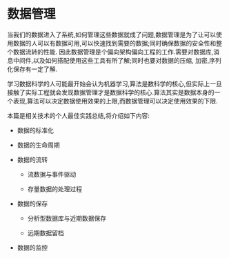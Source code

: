 # 数据管理

当我们的数据进入了系统,如何管理这些数据就成了问题,数据管理是为了让可以使用数据的人可以有数据可用,可以快速找到需要的数据;同时确保数据的安全性和整个数据流转的性能.
因此数据管理是个偏向架构偏向工程的工作.需要对数据库,消息中间件,以及如何搭配使用这些工具有所了解;同时也要对数据的压缩, 加密,序列化保存有一定了解.

学习数据科学的人可能最开始会认为机器学习,算法是数科学的核心,但实际上一旦接触了实际工程就会发现数据管理才是数据科学的核心.算法其实是数据本身的一个表现,算法可以决定数据使用效果的上限,而数据管理可以决定使用效果的下限.


本篇是相关技术的个人最佳实践总结,将介绍如下内容:


+ 数据的标准化

+ 数据的生命周期

+ 数据的流转

  + 流数据与事件驱动

  + 存量数据的处理过程

+ 数据的保存

  + 分析型数据库与近期数据保存

  + 远期数据留档

+ 数据的监控